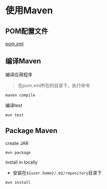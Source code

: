 # 使用Maven

## POM配置文件

[pom.xml](Maven_Pom_Xml.md)

## 编译Maven

编译应用程序

> 在pom.xml所在的目录下，执行命令

```shell
maven compile
```

编译test

```shell
mvn test
```

## Package Maven

create JAR

```shell
mvn package
```

install in locally

- 安装在`${user.home}/.m2/repository`目录下

```shell
mvn install
```